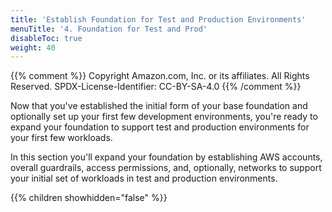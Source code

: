 ```yaml
---
title: 'Establish Foundation for Test and Production Environments'
menuTitle: '4. Foundation for Test and Prod'
disableToc: true
weight: 40
---
```


{{% comment %}}
Copyright Amazon.com, Inc. or its affiliates. All Rights Reserved.
SPDX-License-Identifier: CC-BY-SA-4.0
{{% /comment %}}

Now that you've established the initial form of your base foundation and optionally set up your first few development environments, you're ready to expand your foundation to support test and production environments for your first few workloads.

In this section you'll expand your foundation by establishing AWS accounts, overall guardrails, access permissions, and, optionally, networks to support your initial set of workloads in test and production environments.

{{% children showhidden="false" %}}
